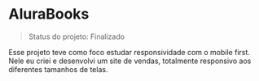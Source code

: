 <h1> AluraBooks </h1>

> Status do projeto: Finalizado

Esse projeto teve como foco estudar responsividade com o mobile first. Nele eu criei e desenvolvi um site de vendas, totalmente responsivo aos diferentes tamanhos de telas.
